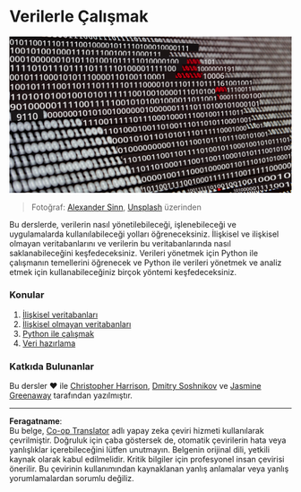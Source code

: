 <!--
CO_OP_TRANSLATOR_METADATA:
{
  "original_hash": "abc3309ab41bc5a7846f70ee1a055838",
  "translation_date": "2025-08-28T10:46:02+00:00",
  "source_file": "2-Working-With-Data/README.md",
  "language_code": "tr"
}
-->
# Verilerle Çalışmak

![veri aşkı](../../../translated_images/data-love.a22ef29e6742c852505ada062920956d3d7604870b281a8ca7c7ac6f37381d5a.tr.jpg)
> Fotoğraf: <a href="https://unsplash.com/@swimstaralex?utm_source=unsplash&utm_medium=referral&utm_content=creditCopyText">Alexander Sinn</a>, <a href="https://unsplash.com/s/photos/data?utm_source=unsplash&utm_medium=referral&utm_content=creditCopyText">Unsplash</a> üzerinden
  
Bu derslerde, verilerin nasıl yönetilebileceği, işlenebileceği ve uygulamalarda kullanılabileceği yolları öğreneceksiniz. İlişkisel ve ilişkisel olmayan veritabanlarını ve verilerin bu veritabanlarında nasıl saklanabileceğini keşfedeceksiniz. Verileri yönetmek için Python ile çalışmanın temellerini öğrenecek ve Python ile verileri yönetmek ve analiz etmek için kullanabileceğiniz birçok yöntemi keşfedeceksiniz.

### Konular

1. [İlişkisel veritabanları](05-relational-databases/README.md)
2. [İlişkisel olmayan veritabanları](06-non-relational/README.md)
3. [Python ile çalışmak](07-python/README.md)
4. [Veri hazırlama](08-data-preparation/README.md)

### Katkıda Bulunanlar

Bu dersler ❤️ ile [Christopher Harrison](https://twitter.com/geektrainer), [Dmitry Soshnikov](https://twitter.com/shwars) ve [Jasmine Greenaway](https://twitter.com/paladique) tarafından yazılmıştır.

---

**Feragatname**:  
Bu belge, [Co-op Translator](https://github.com/Azure/co-op-translator) adlı yapay zeka çeviri hizmeti kullanılarak çevrilmiştir. Doğruluk için çaba göstersek de, otomatik çevirilerin hata veya yanlışlıklar içerebileceğini lütfen unutmayın. Belgenin orijinal dili, yetkili kaynak olarak kabul edilmelidir. Kritik bilgiler için profesyonel insan çevirisi önerilir. Bu çevirinin kullanımından kaynaklanan yanlış anlamalar veya yanlış yorumlamalardan sorumlu değiliz.